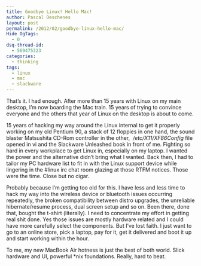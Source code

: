```yaml
---
title: Goodbye Linux! Hello Mac!
author: Pascal Deschenes
layout: post
permalink: /2012/02/goodbye-linux-hello-mac/
Hide OgTags:
  - 0
dsq-thread-id:
  - 569475323
categories:
  - thinking
tags:
  - linux
  - mac
  - slackware
---
```


That’s it. I had enough. After more than 15 years with Linux on my main desktop, I’m now boarding the Mac 
train. 15 years of trying to convince everyone and the others that year of Linux on the desktop is about to come.

<!-- more -->

15 years of hacking my way around the Linux internal to get it properly working on my old Pentium 90, a stack of 
12 floppies in one hand, the sound blaster Matsushita CD-Rom controller in the other,  */etc/X11/XF86Config* file 
opened in vi and the Slackware Unleashed book in front of me. Fighting so hard in every workplace to get Linux in, 
especially on my laptop. I wanted the power and the alternative didn’t bring what I wanted. Back then, I had to 
tailor my PC hardware list to fit in with the Linux support device while lingering in the #linux irc chat room 
glazing at those RTFM notices. Those were the time. Close but no cigar.

Probably because I’m getting too old for this. I have less and less time to hack my way into the wireless 
device or bluetooth issues occurring repeatedly, the broken compatibility between distro upgrades, the unreliable 
hibernate/resume process, dual screen setup and so on. Been there, done that, bought the t-shirt (literally). 
I need to concentrate my effort in getting real shit done. Yes those issues are mostly hardware related and 
I could have more carefully select the components. But I’ve lost faith. I just want to go to an online store, 
pick a laptop, pay for it, get it delivered and boot it up and start working within the hour.

To me, my new MacBook Air hotness is just the best of both world. Slick hardware and UI, powerful \*nix foundations. 
Really, hard to beat.
